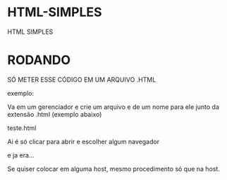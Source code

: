 # HTML-SIMPLES
HTML SIMPLES



# RODANDO

SÓ METER ESSE CÓDIGO EM UM ARQUIVO .HTML

exemplo:

Va em um gerenciador e crie um arquivo e de um nome para ele junto da extensão .html (exemplo abaixo)

teste.html

Ai é só clicar para abrir e escolher algum navegador

e ja era...

Se quiser colocar em alguma host, mesmo procedimento só que na host.
